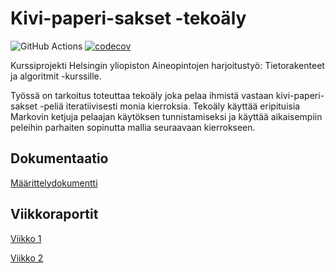 # Kivi-paperi-sakset -tekoäly

![GitHub Actions](https://github.com/hhautajarvi/kps-tekoaly/workflows/CI/badge.svg)
[![codecov](https://codecov.io/gh/hhautajarvi/kps-tekoaly/branch/main/graph/badge.svg?token=IAIN4IONLA)](https://codecov.io/gh/hhautajarvi/kps-tekoaly)

Kurssiprojekti Helsingin yliopiston Aineopintojen harjoitustyö: Tietorakenteet ja algoritmit -kurssille.

Työssä on tarkoitus toteuttaa tekoäly joka pelaa ihmistä vastaan kivi-paperi-sakset -peliä iteratiivisesti monia kierroksia. Tekoäly käyttää eripituisia Markovin ketjuja pelaajan käytöksen tunnistamiseksi ja käyttää aikaisempiin peleihin parhaiten sopinutta mallia seuraavaan kierrokseen.

## Dokumentaatio

[Määrittelydokumentti](https://github.com/hhautajarvi/kps-tekoaly/blob/master/Dokumentaatio/maarittelydokumentti.md)

## Viikkoraportit

[Viikko 1](https://github.com/hhautajarvi/kps-tekoaly/blob/master/Dokumentaatio/Viikkoraportti1.md)

[Viikko 2](https://github.com/hhautajarvi/kps-tekoaly/blob/master/Dokumentaatio/Viikkoraportti2.md)
